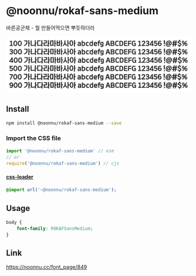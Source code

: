 # @noonnu/rokaf-sans-medium

바른공군체 - 뭘 만들어먹으면 뿌듯하더라

![example](./example.png)

## Install

```bash
npm install @noonnu/rokaf-sans-medium --save
```

### Import the CSS file

```js
import '@noonnu/rokaf-sans-medium' // esm
// or
require('@noonnu/rokaf-sans-medium') // cjs
```

#### [css-loader](https://github.com/webpack-contrib/css-loader)

```css
@import url('~@noonnu/rokaf-sans-medium');
```

## Usage

```css
body {
    font-family: ROKAFSansMedium;
}
```

## Link

https://noonnu.cc/font_page/849
